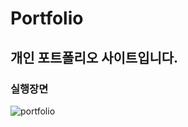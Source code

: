 # Portfolio
## 개인 포트폴리오 사이트입니다.

### 실행장면
![portfolio](https://user-images.githubusercontent.com/90132197/164974198-3fab726f-c1ba-454b-b9fb-04bcaddf27bd.gif)

